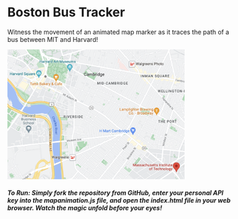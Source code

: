 # Boston Bus Tracker
Witness the movement of an animated map marker as it traces the path of a bus between MIT and Harvard! 

<img src="boston.png" width="400" />

##### To Run: Simply fork the repository from GitHub, enter your personal API key into the mapanimation.js file, and open the index.html file in your web browser. Watch the magic unfold before your eyes!
